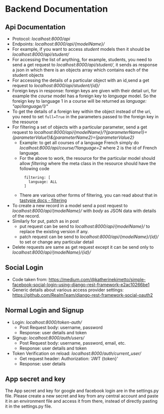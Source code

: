 # Backend Documentation
## Api Documentation

* Protocol: *localhost:8000/api*
* Endpoints: *localhost:8000/api/{modelName}/*
* For example, if you want to access *student* models then it should be *localhost:8000/api/student/*
* For accessing the list of anything, for example, students, you need to send a get request to *localhost:8000/api/student/*, it sends as response a json in which there is an objects array which contains each of the student objects
* For accessing the details of a particular object with an id,send a get request to *localhost:8000/api/student/{id}/*
* Foreign keys in response: foreign keys are given with their detail uri, for example the *course* model has a foreign key to *language* model. So the foreign key to language 1 in a course will be returned as *language: "api/language/1/"*
* To get the details of a foreign key within the object instead of the uri, you need to set `full=True` in the parameters passed to the foreign key in the resource
* For filtering a set of objects with a particular parameter, send a get request to *localhost:8000/api/{modelName}/?{parameterName1}={parameterValue1}&{parameterName2}={parameterValue2}*
  * Example: to get all courses of a language French simply do *localhost:8000/api/course/?language=2* where 2 is the id of French language.
  * For the above to work, the resource for the particular model should allow *filtering* where the meta class in the resource should have the following code
    ```
      filtering: [
        language: ALL
      ]
    ```
  * There are various other forms of filtering, you can read about that in [tastypie docs - filtering](https://django-tastypie.readthedocs.io/en/latest/resources.html#basic-filtering)
* To create a new record in a model send a post request to *localhost:8000/api/{modelName}/* with *body* as JSON data with details of the record.
* Similarly for put, patch as in post
  * put request can be send to *localhost:8000/api/{modelName}/* to replace the existing version if any.
  * patch request can be send to *localhost:8000/api/{modelName}/{id}/* to set or change any particular detail
* Delete requests are same as get request except it can be send only to *localhost:8000/api/{modelName}/{id}/*

## Social Login
* Code taken from: https://medium.com/@katherinekimetto/simple-facebook-social-login-using-django-rest-framework-e2ac10266be1
* Generic details about various access provider settings: https://github.com/RealmTeam/django-rest-framework-social-oauth2

## Normal Login and Signup
* Login: *localhost:8000/token-auth/*
  * Post Request body: username, password
  * Response: user details and token
* Signup: *localhost:8000/auth/users/*
  * Post Request body: username, password, email, etc.
  * Response: user details and token
* Token Verification on reload: *localhost:8000/auth/current_user/*
  * Get request header: Authorization: 'JWT {token}'
  * Response: user details

## App secret and key
The App secret and key for google and facebook login are in the settings.py file. Please create a new secret and key from any central account and paste it in an environment file and access it from there, instead of directly pasting it in the settings.py file.
